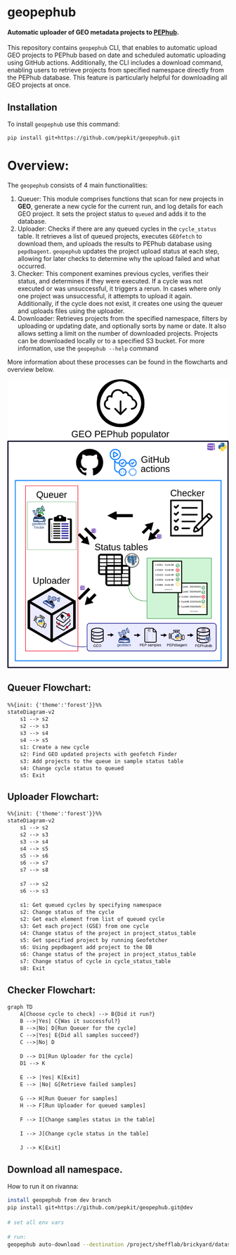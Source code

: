 # geopephub
#### Automatic uploader of GEO metadata projects to [PEPhub](https://pephub.databio.org/geo).

This repository contains `geopephub` CLI, that enables to automatic upload GEO projects to PEPhub based on date and scheduled automatic uploading using GitHub actions. 
Additionally, the CLI includes a download command, enabling users to retrieve projects from specified namespace directly from the PEPhub database. This feature is particularly helpful for downloading all GEO projects at once.

## Installation
To install `geopephub` use this command: 
```
pip install git+https://github.com/pepkit/geopephub.git
```

# Overview:
The `geopephub` consists of 4 main functionalities:

1) Queuer: This module comprises functions that scan for new projects in **GEO**, generate a new cycle for the current run, and log details for each GEO project. It sets the project status to `queued` and adds it to the database.
2) Uploader: Checks if there are any queued cycles in the `cycle_status` table. It retrieves a list of queued projects, executes `GEOfetch` to download them, and uploads the results to PEPhub database using `pepdbagent`. `geopephub` updates the project upload status at each step, allowing for later checks to determine why the upload failed and what occurred.
3) Checker: This component examines previous cycles, verifies their status, and determines if they were executed. If a cycle was not executed or was unsuccessful, it triggers a rerun. In cases where only one project was unsuccessful, it attempts to upload it again. Additionally, if the cycle does not exist, it creates one using the queuer and uploads files using the uploader.
4) Downloader: Retrieves projects from the specified namespace, filters by uploading or updating date, and optionally sorts by name or date. It also allows setting a limit on the number of downloaded projects. Projects can be downloaded locally or to a specified S3 bucket. For more information, use the  `geopephub --help` command


More information about these processes can be found in the flowcharts and overview below.

![](./docs/img/populator_overview.svg)

## Queuer Flowchart:
```mermaid
%%{init: {'theme':'forest'}}%%
stateDiagram-v2
    s1 --> s2 
    s2 --> s3
    s3 --> s4
    s4 --> s5
    s1: Create a new cycle
    s2: Find GEO updated projects with geofetch Finder
    s3: Add projects to the queue in sample status table
    s4: Change cycle status to queued
    s5: Exit
```

## Uploader Flowchart:

```mermaid
%%{init: {'theme':'forest'}}%%
stateDiagram-v2
    s1 --> s2 
    s2 --> s3
    s3 --> s4
    s4 --> s5
    s5 --> s6
    s6 --> s7
    s7 --> s8

    s7 --> s2
    s6 --> s3

    s1: Get queued cycles by specifying namespace
    s2: Change status of the cycle
    s2: Get each element from list of queued cycle
    s3: Get each project (GSE) from one cycle
    s4: Change status of the project in project_status_table
    s5: Get specified project by running Geofetcher
    s6: Using pepdbagent add project to the DB
    s6: Change status of the project in project_status_table
    s7: Change status of cycle in cycle_status_table
    s8: Exit
```

## Checker Flowchart:
```mermaid
graph TD
    A[Choose cycle to check] --> B{Did it run?}
    B -->|Yes| C{Was it successful?}
    B -->|No| D[Run Queuer for the cycle]
    C -->|Yes| E{Did all samples succeed?}
    C -->|No| D

    D --> D1[Run Uploader for the cycle]
    D1 --> K

    E --> |Yes| K[Exit]
    E --> |No| G[Retrieve failed samples]

    G --> H[Run Queuer for samples]
    H --> F[Run Uploader for queued samples]
    
    F --> I[Change samples status in the table]

    I --> J[Change cycle status in the table]

    J --> K[Exit]

```


## Download all namespace.

How to run it on rivanna: 
```bash
install geopephub from dev branch
pip install git+https://github.com/pepkit/geopephub.git@dev

# set all env vars 

# run:
geopephub auto-download --destination /project/shefflab/brickyard/datasets_downloaded/pephub/geo

```
